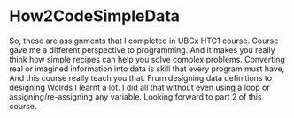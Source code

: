 # How2CodeSimpleData
 So, these are assignments that I completed in UBCx HTC1 course.
 Course gave me a different perspective to programming. And it makes you really think how simple recipes can help you solve complex problems.
 Converting real or imagined information into data is skill that every program must have, And this course really teach you that. From designing data definitions to designing Wolrds
 I learnt a lot. I did all that without even using a loop or assigning/re-assigning any variable.
 Looking forward to part 2 of this course.
 
